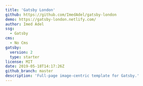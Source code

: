 ```yaml
---
title: 'Gatsby London'
github: https://github.com/ImedAdel/gatsby-london
demo: https://gatsby-london.netlify.com/
author: Imed Adel
ssg:
  - Gatsby
cms:
  - No Cms
gatsby:
  version: 2
  type: starter
license: MIT
date: 2019-05-18T14:17:26Z
github_branch: master
description: 'Full-page image-centric template for Gatsby.'
---
```

